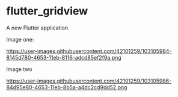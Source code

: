 # flutter_gridview

A new Flutter application.

Image one:

https://user-images.githubusercontent.com/42101259/103105984-8145d780-4653-11eb-8116-adcd85ef2f9a.png

Image two

https://user-images.githubusercontent.com/42101259/103105986-84d95e80-4653-11eb-8b5a-a4dc2cd9dd52.png

